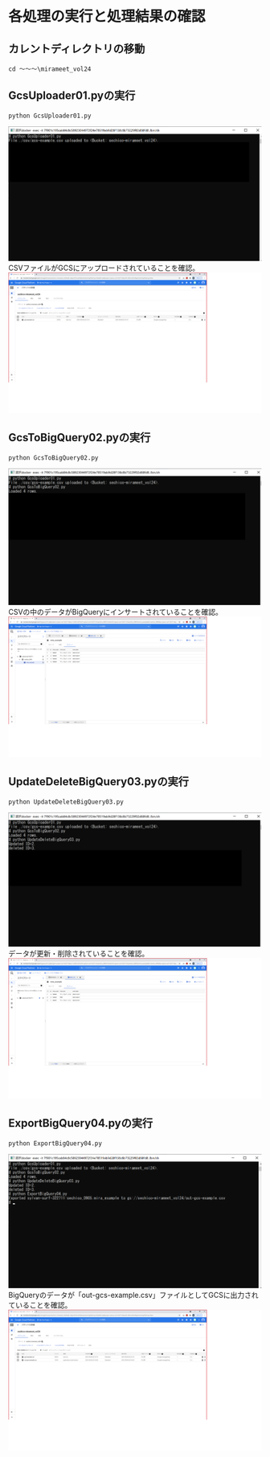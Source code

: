 # 各処理の実行と処理結果の確認

## カレントディレクトリの移動
```
cd ～～～\mirameet_vol24
```

## GcsUploader01.pyの実行
```
python GcsUploader01.py
```
![](img/01-2.png)  
CSVファイルがGCSにアップロードされていることを確認。
![](img/01.png)  

## GcsToBigQuery02.pyの実行
```
python GcsToBigQuery02.py
```
![](img/02-2.png)  
CSVの中のデータがBigQueryにインサートされていることを確認。
![](img/02.png)  

## UpdateDeleteBigQuery03.pyの実行
```
python UpdateDeleteBigQuery03.py
```
![](img/03-2.png)  
データが更新・削除されていることを確認。
![](img/03.png)  

## ExportBigQuery04.pyの実行
```
python ExportBigQuery04.py
```
![](img/04-2.png)  
BigQueryのデータが「out-gcs-example.csv」ファイルとしてGCSに出力されていることを確認。
![](img/04.png)  